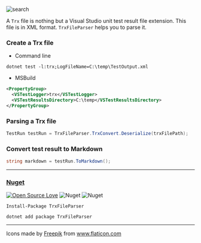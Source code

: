 
![search](https://user-images.githubusercontent.com/8418700/140909729-b376f550-469b-426d-8d7d-b78cfee45350.png)

A `Trx` file is nothing but a Visual Studio unit test result file extension. This file is in XML format. `TrxFileParser` helps you to parse it.

### Create a Trx file

* Command line

```
dotnet test -l:trx;LogFileName=C:\temp\TestOutput.xml
```

* MSBuild

```xml
<PropertyGroup>
  <VSTestLogger>trx</VSTestLogger>
  <VSTestResultsDirectory>C:\temp</VSTestResultsDirectory>
</PropertyGroup>
```

### Parsing a Trx file

```cs
TestRun testRun = TrxFileParser.TrxConvert.Deserialize(trxFilePath);
```

### Convert test result to Markdown

```cs
string markdown = testRun.ToMarkdown();
```

<hr/>

### [Nuget](https://www.nuget.org/packages/TrxFileParser/)

[![Open Source Love](https://badges.frapsoft.com/os/mit/mit.svg?v=102)](https://opensource.org/licenses/MIT)
![Nuget](https://img.shields.io/nuget/v/TrxFileParser)
![Nuget](https://img.shields.io/nuget/dt/TrxFileParser)

```
Install-Package TrxFileParser

dotnet add package TrxFileParser
```

<hr/>
<div>Icons made by <a href="https://www.freepik.com" title="Freepik">Freepik</a> from <a href="https://www.flaticon.com/" title="Flaticon">www.flaticon.com</a></div>
